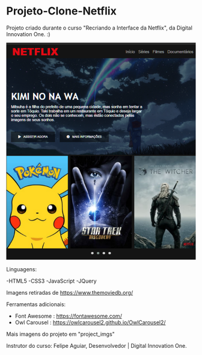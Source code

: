 # Projeto-Clone-Netflix
Projeto criado durante o curso "Recriando a Interface da Netflix", da Digital Innovation One. :)

<img src="https://github.com/nandacruz/Projeto-Clone-Netflix/blob/main/project_imgs/ntc1.png">

Linguagens:

-HTML5
-CSS3
-JavaScript
-JQuery

Imagens retiradas de https://www.themoviedb.org/

Ferramentas adicionais:

- Font Awesome : https://fontawesome.com/
- Owl Carousel : https://owlcarousel2.github.io/OwlCarousel2/

Mais imagens do projeto em "project_imgs"

Instrutor do curso: Felipe Aguiar, Desenvolvedor | Digital Innovation One.

